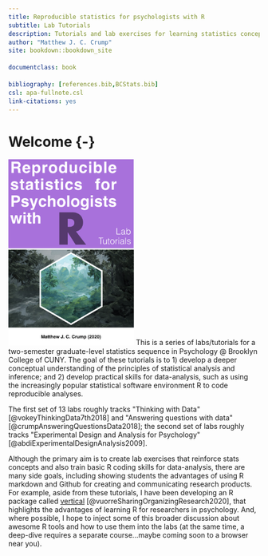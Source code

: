 ```yaml
--- 
title: Reproducible statistics for psychologists with R
subtitle: Lab Tutorials
description: Tutorials and lab exercises for learning statistics concepts using reproducible computational approaches with R
author: "Matthew J. C. Crump"
site: bookdown::bookdown_site

documentclass: book

bibliography: [references.bib,BCStats.bib]
csl: apa-fullnote.csl
link-citations: yes
---
```


# Welcome {-}



<img class="cover" src="imgs/cover.png" width="50%"/> This is a series of labs/tutorials for a two-semester graduate-level statistics sequence in Psychology @ Brooklyn College of CUNY. The goal of these tutorials is to 1) develop a deeper conceptual understanding of the principles of statistical analysis and inference; and 2) develop practical skills for data-analysis, such as using the increasingly popular statistical software environment R to code reproducible analyses.

The first set of 13 labs roughly tracks "Thinking with Data" [@vokeyThinkingData7th2018] and "Answering questions with data" [@crumpAnsweringQuestionsData2018]; the second set of labs roughly tracks "Experimental Design and Analysis for Psychology" [@abdiExperimentalDesignAnalysis2009]. 

Although the primary aim is to create lab exercises that reinforce stats concepts and also train basic R coding skills for data-analysis, there are many side goals, including showing students the advantages of using R markdown and Github for creating and communicating research products. For example, aside from these tutorials, I have been developing an R package called [vertical](https://crumplab.github.io/vertical/) [@vuorreSharingOrganizingResearch2020], that highlights the advantages of learning R for researchers in psychology. And, where possible, I hope to inject some of this broader discussion about awesome R tools and how to use them into the labs (at the same time, a deep-dive requires a separate course...maybe coming soon to a browser near you).
